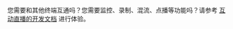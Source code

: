 您需要和其他终端互通吗？您需要监控、录制、混流、点播等功能吗？请参考 [互动直播的开发文档](https://cloud.tencent.com/document/product/268/7540) 进行体验。
